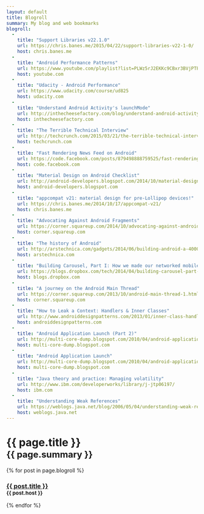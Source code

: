 ```yaml
---
layout: default
title: Blogroll
summary: My blog and web bookmarks
blogroll:
  -
    title: "Support Libraries v22.1.0"
    url: https://chris.banes.me/2015/04/22/support-libraries-v22-1-0/
    host: chris.banes.me
  -
    title: "Android Performance Patterns"
    url: https://www.youtube.com/playlist?list=PLWz5rJ2EKKc9CBxr3BVjPTPoDPLdPIFCE
    host: youtube.com
  -
    title: "Udacity - Android Performance"
    url: https://www.udacity.com/course/ud825
    host: udacity.com
  -
    title: "Understand Android Activity's launchMode"
    url: http://inthecheesefactory.com/blog/understand-android-activity-launchmode/en
    host: inthecheesefactory.com
  -
    title: "The Terrible Technical Interview"
    url: http://techcrunch.com/2015/03/21/the-terrible-technical-interview/
    host: techcrunch.com
  -
    title: "Fast Rendering News Feed on Android"
    url: https://code.facebook.com/posts/879498888759525/fast-rendering-news-feed-on-android/
    host: code.facebook.com
  -
    title: "Material Design on Android Checklist"
    url: http://android-developers.blogspot.com/2014/10/material-design-on-android-checklist.html
    host: android-developers.blogspot.com
  -
    title: "appcompat v21: material design for pre-Lollipop devices!"
    url: https://chris.banes.me/2014/10/17/appcompat-v21/
    host: chris.banes.me
  -
    title: "Advocating Against Android Fragments"
    url: https://corner.squareup.com/2014/10/advocating-against-android-fragments.html
    host: corner.squareup.com
  -
    title: "The history of Android"
    url: http://arstechnica.com/gadgets/2014/06/building-android-a-40000-word-history-of-googles-mobile-os/
    host: arstechnica.com
  -
    title: "Building Carousel, Part I: How we made our networked mobile app feel fast and local"
    url: https://blogs.dropbox.com/tech/2014/04/building-carousel-part-i-how-we-made-our-networked-mobile-app-feel-fast-and-local/
    host: blogs.dropbox.com
  -
    title: "A journey on the Android Main Thread"
    url: https://corner.squareup.com/2013/10/android-main-thread-1.html
    host: corner.squareup.com
  -
    title: "How to Leak a Context: Handlers & Inner Classes"
    url: http://www.androiddesignpatterns.com/2013/01/inner-class-handler-memory-leak.html
    host: androiddesignpatterns.com
  -
    title: "Android Application Launch (Part 2)"
    url: http://multi-core-dump.blogspot.com/2010/04/android-application-launch-part-2.html
    host: multi-core-dump.blogspot.com
  -
    title: "Android Application Launch"
    url: http://multi-core-dump.blogspot.com/2010/04/android-application-launch.html
    host: multi-core-dump.blogspot.com
  -
    title: "Java theory and practice: Managing volatility"
    url: http://www.ibm.com/developerworks/library/j-jtp06197/
    host: ibm.com
  -
    title: "Understanding Weak References"
    url: https://weblogs.java.net/blog/2006/05/04/understanding-weak-references
    host: weblogs.java.net
---
```


<h1>{{ page.title }}<br/><small>{{ page.summary }}</small></h1>

{% for post in page.blogroll %}
<h3>
  <a href="{{ post.url }}" target="_blank">{{ post.title }}</a><br />
  <small>{{ post.host }}</small>
</h3>
{% endfor %}
